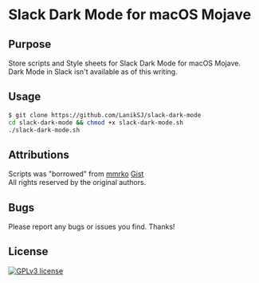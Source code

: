 # Slack Dark Mode for macOS Mojave

## Purpose
Store scripts and Style sheets for Slack Dark Mode for macOS Mojave.  
Dark Mode in Slack isn't available as of this writing.

## Usage
```bash
$ git clone https://github.com/LanikSJ/slack-dark-mode
cd slack-dark-mode && chmod +x slack-dark-mode.sh
./slack-dark-mode.sh
```
## Attributions
Scripts was "borrowed" from [mmrko](https://gist.github.com/mmrko) [Gist](https://gist.github.com/mmrko/9b0e65f6bcc1fca57089c32c2228aa39)  
All rights reserved by the original authors.  

## Bugs
Please report any bugs or issues you find. Thanks!

## License
[![GPLv3 license](https://badgen.net/github/license/LanikSJ/slack-dark-mode)](http://perso.crans.org/besson/LICENSE.html)
